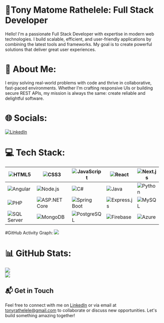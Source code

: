# 🌟Tony Matome Rathelele: Full Stack Developer

Hello! I'm a passionate Full Stack Developer with expertise in modern web technologies. I build scalable, efficient, and user-friendly applications by combining the latest tools and frameworks. My goal is to create powerful solutions that deliver great user experiences.
# 💫 About Me:

I enjoy solving real-world problems with code and thrive in collaborative, fast-paced environments. Whether I’m crafting responsive UIs or building secure REST APIs, my mission is always the same: create reliable and delightful software.



# 🌐 Socials:
[![LinkedIn](https://img.shields.io/badge/LinkedIn-%230077B5.svg?logo=linkedin&logoColor=white)](https://www.linkedin.com/in/tony-rathelele-516296272/) 


# 💻 Tech Stack:

| ![HTML5](https://img.shields.io/badge/-HTML5-E34F26?style=flat-square&logo=html5&logoColor=white) | ![CSS3](https://img.shields.io/badge/-CSS3-1572B6?style=flat-square&logo=css3) | ![JavaScript](https://img.shields.io/badge/-JavaScript-F7DF1E?style=flat-square&logo=javascript&logoColor=black) | ![React](https://img.shields.io/badge/-React-61DAFB?style=flat-square&logo=react) | ![Next.js](https://img.shields.io/badge/-Next.js-000000?style=flat-square&logo=nextdotjs) |
| --- | --- | --- | --- | --- |
| ![Angular](https://img.shields.io/badge/-Angular-DD0031?style=flat-square&logo=angular) | ![Node.js](https://img.shields.io/badge/-Node.js-339933?style=flat-square&logo=nodedotjs&logoColor=white) | ![C#](https://img.shields.io/badge/-C%23-239120?style=flat-square&logo=c-sharp&logoColor=white) | ![Java](https://img.shields.io/badge/-Java-007396?style=flat-square&logo=java&logoColor=white) | ![Python](https://img.shields.io/badge/-Python-3776AB?style=flat-square&logo=python&logoColor=white) |
| ![PHP](https://img.shields.io/badge/-PHP-777BB4?style=flat-square&logo=php&logoColor=white) | ![ASP.NET Core](https://img.shields.io/badge/-ASP.NET_Core-512BD4?style=flat-square&logo=dotnet&logoColor=white) | ![Spring Boot](https://img.shields.io/badge/-Spring%20Boot-6DB33F?style=flat-square&logo=spring-boot) | ![Express.js](https://img.shields.io/badge/-Express.js-000000?style=flat-square&logo=express&logoColor=white) | ![MySQL](https://img.shields.io/badge/-MySQL-4479A1?style=flat-square&logo=mysql&logoColor=white) |
| ![SQL Server](https://img.shields.io/badge/-SQL%20Server-CC2927?style=flat-square&logo=microsoft-sql-server&logoColor=white) | ![MongoDB](https://img.shields.io/badge/-MongoDB-47A248?style=flat-square&logo=mongodb&logoColor=white) | ![PostgreSQL](https://img.shields.io/badge/-PostgreSQL-336791?style=flat-square&logo=postgresql&logoColor=white) | ![Firebase](https://img.shields.io/badge/-Firebase-FFCA28?style=flat-square&logo=firebase&logoColor=black) | ![Azure](https://img.shields.io/badge/-Azure-0089D6?style=flat-square&logo=microsoft-azure&logoColor=white) |


#GitHub Activity Graph:
![](https://github-readme-activity-graph.vercel.app/graph?username=TonyRathelele&theme=react-dark)

# 📊 GitHub Stats:
![](https://github-readme-streak-stats.herokuapp.com/?user=TonyRathelele&theme=dark&hide_border=false) <br/>
![](https://github-readme-stats.vercel.app/api/top-langs/?username=TonyRathelele&theme=dark&hide_border=false&include_all_commits=true&count_private=true&layout=compact)


## 📬 Get in Touch

Feel free to connect with me on [LinkedIn](https://www.linkedin.com/in/tony-rathelele-516296272/) or via email at tonyrathelele@gmail.com to collaborate or discuss new opportunities. Let's build something amazing together!

